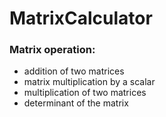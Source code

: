 # MatrixCalculator

### Matrix operation:
* addition of two matrices
* matrix multiplication by a scalar
* multiplication of two matrices
* determinant of the matrix

